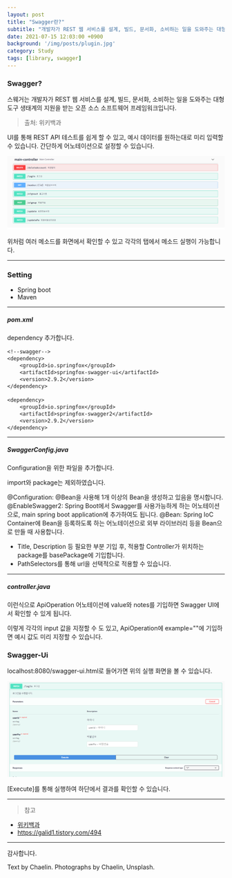 ```yaml
---
layout: post
title: "Swagger란?"
subtitle: "개발자가 REST 웹 서비스를 설계, 빌드, 문서화, 소비하는 일을 도와주는 대형 도구 생태계의 지원을 받는 오픈 소스 소프트웨어 프레임워크"
date: 2021-07-15 12:03:00 +0900
background: '/img/posts/plugin.jpg'
category: Study
tags: [library, swagger]
---
```

### Swagger?
스웨거는 개발자가 REST 웹 서비스를 설계, 빌드, 문서화, 소비하는 일을 도와주는 대형 도구 생태계의 지원을 받는 오픈 소스 소프트웨어 프레임워크입니다.
> 출처: 위키백과

UI를 통해 REST API 테스트를 쉽게 할 수 있고, 예시 데이터를 원하는대로 미리 입력할 수 있습니다. 간단하게 어노테이션으로 설정할 수 있습니다.

<img class="img-fluid" src="/img/posts/inPost/swagger-01.png">

위처럼 여러 메소드를 화면에서 확인할 수 있고 각각의 탭에서 메소드 실행이 가능합니다.

*****

### Setting 

* Spring boot
* Maven

*****

##### pom.xml
dependency 추가합니다.

```
<!--swagger-->
<dependency>
	<groupId>io.springfox</groupId>
	<artifactId>springfox-swagger-ui</artifactId>
	<version>2.9.2</version>
</dependency>

<dependency>
	<groupId>io.springfox</groupId>
	<artifactId>springfox-swagger2</artifactId>
	<version>2.9.2</version>
</dependency>

```

*****

##### SwaggerConfig.java
Configuration을 위한 파일을 추가합니다.

<script src="https://gist.github.com/chaelin1211/9e1a77484fcfe103425448bc0acef027.js"></script>

import와 package는 제외하였습니다.

@Configuration: @Bean을 사용해 1개 이상의 Bean을 생성하고 있음을 명시합니다.
@EnableSwagger2: Spring Boot에서 Swagger를 사용가능하게 하는 어노테이션으로, main spring boot application에 추가하여도 됩니다.
@Bean: Spring IoC Container에 Bean을 등록하도록 하는 어노테이션으로 외부 라이브러리 등을 Bean으로 만들 때 사용합니다.

* Title, Description 등 필요한 부분 기입 후, 적용할 Controller가 위치하는 package를 basePackage에 기입합니다.
* PathSelectors를 통해 url을 선택적으로 적용할 수 있습니다.

*****

##### controller.java
<script src="https://gist.github.com/chaelin1211/74a1e206ab50ae5e3d5ed260a1281448.js"></script>

이런식으로 ApiOperation 어노테이션에 value와 notes를 기입하면 Swagger UI에서 확인할 수 있게 됩니다.

<script src="https://gist.github.com/chaelin1211/d70fdff88199680c45feefc0744fb8f3.js"></script>

이렇게 각각의 input 값을 지정할 수 도 있고, ApiOperation에 example=""에 기입하면 예시 값도 미리 지정할 수 있습니다.

### Swagger-Ui
localhost:8080/swagger-ui.html로 들어가면 위의 실행 화면을 볼 수 있습니다.

<img class="img-fluid" src="/img/posts/inPost/swagger-02.png">

[Execute]를 통해 실행하여 하단에서 결과를 확인할 수 있습니다.

*****

> 참고
* <a href="https://ko.wikipedia.org/wiki/%EC%8A%A4%EC%9B%A8%EA%B1%B0_(%EC%86%8C%ED%94%84%ED%8A%B8%EC%9B%A8%EC%96%B4)">위키백과</a>
* <a href="https://galid1.tistory.com/494">https://galid1.tistory.com/494</a>

*****

감사합니다.

<p class = "placeholder">Text by Chaelin. Photographs by Chaelin, Unsplash.</p>
